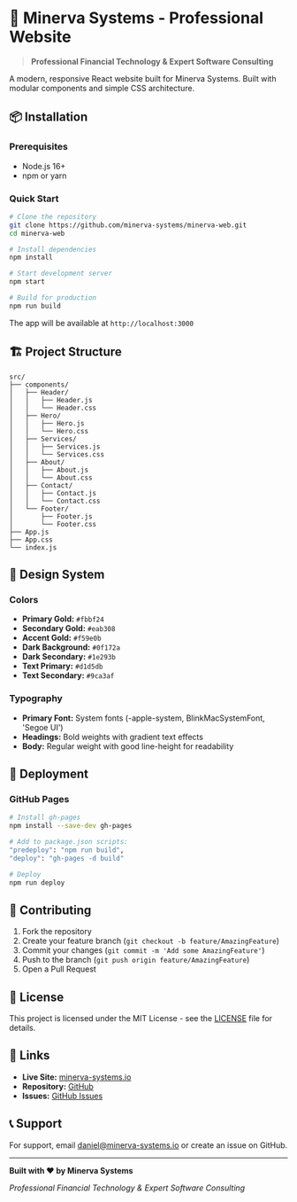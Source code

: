 
# 🦅 Minerva Systems - Professional Website

> **Professional Financial Technology & Expert Software Consulting**

A modern, responsive React website built for Minerva Systems. Built with modular components and simple CSS architecture.


## 📦 Installation

### Prerequisites

-   Node.js 16+
-   npm or yarn

### Quick Start

```bash
# Clone the repository
git clone https://github.com/minerva-systems/minerva-web.git
cd minerva-web

# Install dependencies
npm install

# Start development server
npm start

# Build for production
npm run build
```

The app will be available at `http://localhost:3000`

## 🏗️ Project Structure

```
src/
├── components/
│   ├── Header/
│   │   ├── Header.js
│   │   └── Header.css
│   ├── Hero/
│   │   ├── Hero.js
│   │   └── Hero.css
│   ├── Services/
│   │   ├── Services.js
│   │   └── Services.css
│   ├── About/
│   │   ├── About.js
│   │   └── About.css
│   ├── Contact/
│   │   ├── Contact.js
│   │   └── Contact.css
│   └── Footer/
│       ├── Footer.js
│       └── Footer.css
├── App.js
├── App.css
└── index.js
```

## 🎨 Design System

### Colors

-   **Primary Gold:** `#fbbf24`
-   **Secondary Gold:** `#eab308`
-   **Accent Gold:** `#f59e0b`
-   **Dark Background:** `#0f172a`
-   **Dark Secondary:** `#1e293b`
-   **Text Primary:** `#d1d5db`
-   **Text Secondary:** `#9ca3af`

### Typography

-   **Primary Font:** System fonts (-apple-system, BlinkMacSystemFont, 'Segoe UI')
-   **Headings:** Bold weights with gradient text effects
-   **Body:** Regular weight with good line-height for readability


## 🚀 Deployment

### GitHub Pages


```bash
# Install gh-pages
npm install --save-dev gh-pages

# Add to package.json scripts:
"predeploy": "npm run build",
"deploy": "gh-pages -d build"

# Deploy
npm run deploy
```


## 🤝 Contributing

1.  Fork the repository
2.  Create your feature branch (`git checkout -b feature/AmazingFeature`)
3.  Commit your changes (`git commit -m 'Add some AmazingFeature'`)
4.  Push to the branch (`git push origin feature/AmazingFeature`)
5.  Open a Pull Request

## 📄 License

This project is licensed under the MIT License - see the [LICENSE](LICENSE) file for details.

## 🔗 Links

-   **Live Site:** [minerva-systems.io](https://minerva-systems.github.io/minerva-web)
-   **Repository:** [GitHub](https://github.com/minerva-systems/minerva-web)
-   **Issues:** [GitHub Issues](https://github.com/minerva-systems/minerva-web/issues)

## 📞 Support

For support, email [daniel@minerva-systems.io](mailto:daniel@minerva-systems.io) or create an issue on GitHub.

----------

**Built with ❤️ by Minerva Systems**

_Professional Financial Technology & Expert Software Consulting_